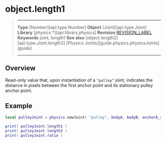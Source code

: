 # object.length1

> --------------------- ------------------------------------------------------------------------------------------
> __Type__              [Number][api.type.Number]
> __Object__            [Joint][api.type.Joint]
> __Library__           [physics.*][api.library.physics]
> __Revision__          [REVISION_LABEL](REVISION_URL)
> __Keywords__          joint, length1
> __See also__          [object.length2][api.type.Joint.length2]
>								[Physics Joints][guide.physics.physicsJoints] _(guide)_
> --------------------- ------------------------------------------------------------------------------------------

## Overview

Read-only value that, upon instantiation of a `"pulley"` joint, indicates the distance in pixels between the first anchor point and its stationary pulley anchor point.

## Example

``````lua
local pulleyJoint = physics.newJoint( "pulley", bodyA, bodyB, anchorA_x, anchorA_y, anchorB_x, anchorB_y, bodyA.x, bodyA.y, bodyB.x, bodyB.y, 1.0 )
 
print( pulleyJoint.length1 )
print( pulleyJoint.length2 )
print( pulleyJoint.ratio )
``````